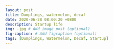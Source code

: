 ```yaml
---
layout: post
title: Dumplings, watermelon, decaf
date: 2020-06-28 08:00:20 +0800
description: Startup life
img: .jpg # Add image post (optional)
fig-caption: # Add figcaption (optional)
tags: [Dumplings, Watermelon, Decaf, Startup]
---
```


